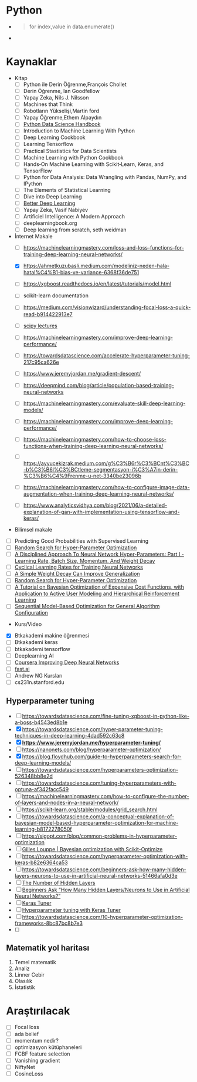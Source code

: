 # Python
* > for index,value in data.enumerate()
* 

# Kaynaklar
* Kitap
  - [ ] Python ile Derin Öğrenme,François Chollet
  - [ ] Derin Öğrenme, Ian Goodfellow
  - [ ] Yapay Zeka, Nils J. Nilsson
  - [ ] Machines that Think
  - [ ] Robotların Yükselişi,Martin ford
  - [ ] Yapay Öğrenme,Ethem Alpaydın
  - [ ] [Python Data Science Handbook](https://jakevdp.github.io/PythonDataScienceHandbook/)
  - [ ] Introduction to Machine Learning With Python
  - [ ] Deep Learning Cookbook
  - [ ] Learning Tensorflow
  - [ ] Practical Stastistics for Data Scientists
  - [ ] Machine Learning with Python Cookbook
  - [ ] Hands‑On Machine Learning with Scikit‑Learn, Keras, and TensorFlow
  - [ ] Python for Data Analysis: Data Wrangling with Pandas, NumPy, and IPython
  - [ ] The Elements of Statistical Learning
  - [ ] Dive into Deep Learning
  - [ ] [Better Deep Learning](https://machinelearningmastery.com/better-deep-learning/)
  - [ ] Yapay Zeka, Vasif Nabiyev
  - [ ] Artificiel Intelligence: A Modern Approach
  - [ ] deeplearningbook.org
  - [ ] Deep learning from scratch, seth weidman

* İnternet Makale
  - [ ] https://machinelearningmastery.com/loss-and-loss-functions-for-training-deep-learning-neural-networks/
  - [X] https://ahmetkuzubasli.medium.com/modeliniz-neden-hala-hatal%C4%B1-bias-ve-variance-6368f36de751
  - [ ] https://xgboost.readthedocs.io/en/latest/tutorials/model.html
  - [ ] scikit-learn documentation
  - [ ] https://medium.com/visionwizard/understanding-focal-loss-a-quick-read-b914422913e7
  - [ ] [scipy lectures](http://scipy-lectures.org/)
  - [ ] https://machinelearningmastery.com/improve-deep-learning-performance/
  - [ ] https://towardsdatascience.com/accelerate-hyperparameter-tuning-217c95ca626e
  - [ ] https://www.jeremyjordan.me/gradient-descent/
  - [ ] https://deepmind.com/blog/article/population-based-training-neural-networks
  - [ ] https://machinelearningmastery.com/evaluate-skill-deep-learning-models/
  - [ ] https://machinelearningmastery.com/improve-deep-learning-performance/
  - [ ] https://machinelearningmastery.com/how-to-choose-loss-functions-when-training-deep-learning-neural-networks/
  - [ ] https://ayyucekizrak.medium.com/g%C3%B6r%C3%BCnt%C3%BC-b%C3%B6l%C3%BCtleme-segmentasyon-i%C3%A7in-derin-%C3%B6%C4%9Frenme-u-net-3340be23096b
  - [ ] https://machinelearningmastery.com/how-to-configure-image-data-augmentation-when-training-deep-learning-neural-networks/
  - [ ] https://www.analyticsvidhya.com/blog/2021/06/a-detailed-explanation-of-gan-with-implementation-using-tensorflow-and-keras/



* Bilimsel makale
 - [ ]  Predicting Good Probabilities with Supervised Learning
 - [ ]  [Random Search for Hyper-Parameter Optimization](https://www.jmlr.org/papers/volume13/bergstra12a/bergstra12a.pdf)
 - [ ]  [A Disciplined Approach To Neural Network Hyper-Parameters: Part I - Learning Rate, Batch Size, Momentum, And Weight Decay](https://arxiv.org/pdf/1803.09820.pdf)
 - [ ]  [Cyclical Learning Rates for Training Neural Networks](https://arxiv.org/pdf/1506.01186.pdf)
 - [ ]  [A Simple Weight Decay Can Improve Generalization](https://papers.nips.cc/paper/1991/file/8eefcfdf5990e441f0fb6f3fad709e21-Paper.pdf)
 - [ ]  [Random Search for Hyper-Parameter Optimization](https://jmlr.csail.mit.edu/papers/volume13/bergstra12a/bergstra12a.pdf)
 - [ ]  [A Tutorial on Bayesian Optimization of Expensive Cost Functions, with Application to Active User Modeling and Hierarchical Reinforcement Learning](http://haikufactory.com/files/bayopt.pdf)
 - [ ]  [Sequential Model-Based Optimization for General Algorithm Configuration](https://www.cs.ubc.ca/~hutter/papers/10-TR-SMAC.pdf)

* Kurs/Video
 - [X] Btkakademi makine öğrenmesi
 - [ ] Btkakademi keras
 - [ ] btkakademi tensorflow
 - [ ] Deeplearning AI
 - [ ] [Coursera Improving Deep Neural Networks](https://www.coursera.org/learn/deep-neural-network?utm_source=gg&utm_medium=sem&utm_content=01-CatalogDSA-ML1-US&campaignid=12490862811&adgroupid=119269357576&device=c&keyword=&matchtype=b&network=g&devicemodel=&adpostion=&creativeid=503940597773&hide_mobile_promo&gclid=Cj0KCQjwjPaCBhDkARIsAISZN7RmpxXjJw1pdLohAji8QfSNnL63U-4hv0Zk49Sc4XNv7BK21QNNSjkaAu75EALw_wcB)
 - [ ] [fast.ai](https://www.fast.ai/)
 - [ ] Andrew NG Kursları
 - [ ] cs231n.stanford.edu
## Hyperparameter tuning
- [ ] https://towardsdatascience.com/fine-tuning-xgboost-in-python-like-a-boss-b4543ed8b1e
- [X] https://towardsdatascience.com/hyper-parameter-tuning-techniques-in-deep-learning-4dad592c63c8
- [X] **https://www.jeremyjordan.me/hyperparameter-tuning/**
- [ ] https://nanonets.com/blog/hyperparameter-optimization/
- [X] https://blog.floydhub.com/guide-to-hyperparameters-search-for-deep-learning-models/
- [ ] https://towardsdatascience.com/hyperparameters-optimization-526348bb8e2d
- [ ] https://towardsdatascience.com/tuning-hyperparameters-with-optuna-af342facc549
- [ ] https://machinelearningmastery.com/how-to-configure-the-number-of-layers-and-nodes-in-a-neural-network/
- [ ] https://scikit-learn.org/stable/modules/grid_search.html
- [ ] https://towardsdatascience.com/a-conceptual-explanation-of-bayesian-model-based-hyperparameter-optimization-for-machine-learning-b8172278050f
- [ ] https://sigopt.com/blog/common-problems-in-hyperparameter-optimization
- [ ] [Gilles Louppe | Bayesian optimization with Scikit-Optimize](https://www.youtube.com/watch?v=DGJTEBt0d-s)
- [ ] https://towardsdatascience.com/hyperparameter-optimization-with-keras-b82e6364ca53
- [ ] https://towardsdatascience.com/beginners-ask-how-many-hidden-layers-neurons-to-use-in-artificial-neural-networks-51466afa0d3e
- [ ] [The Number of Hidden Layers](https://www.heatonresearch.com/2017/06/01/hidden-layers.html)
- [ ] [Beginners Ask “How Many Hidden Layers/Neurons to Use in Artificial Neural Networks?”](https://towardsdatascience.com/beginners-ask-how-many-hidden-layers-neurons-to-use-in-artificial-neural-networks-51466afa0d3e)
- [ ] [Keras Tuner](https://www.tensorflow.org/tutorials/keras/keras_tuner)
- [ ] [Hyperparameter tuning with Keras Tuner](https://blog.tensorflow.org/2020/01/hyperparameter-tuning-with-keras-tuner.html)
- [ ] https://towardsdatascience.com/10-hyperparameter-optimization-frameworks-8bc87bc8b7e3 
- [ ] 

## Matematik yol haritası
  1. Temel matematik
  2. Analiz
  3. Linner Cebir
  4. Olasılık
  5. İstatistik

# Araştırılacak
- [ ] Focal loss
- [ ] ada belief
- [ ] momentum nedir?
- [ ] optimizasyon kütüphaneleri
- [ ] FCBF feature selection
- [ ] Vanishing gradient
- [ ] NiftyNet
- [ ] CosineLoss